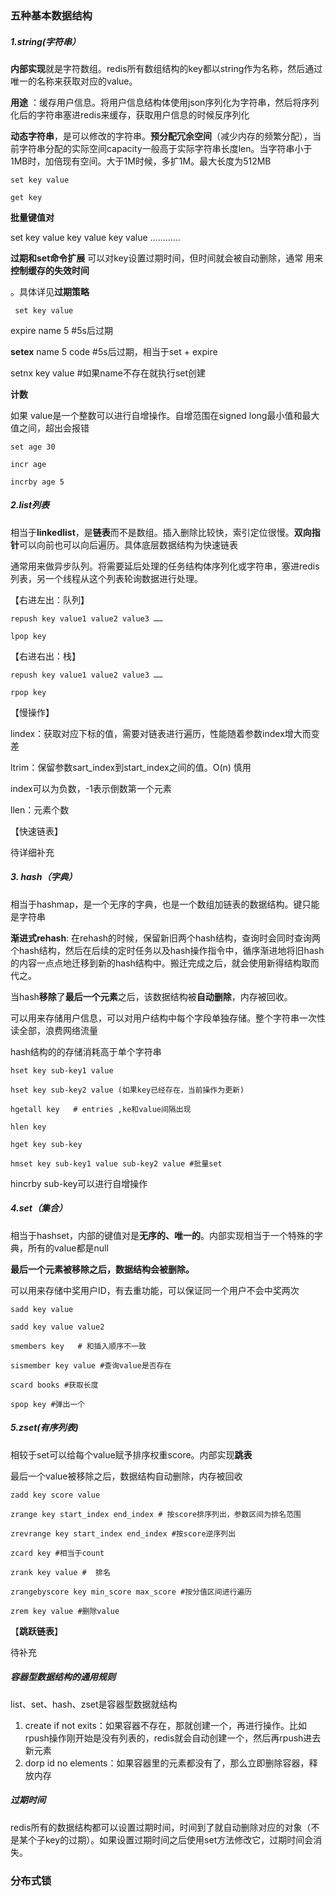 
### 五种基本数据结构
##### 1.string(字符串）

 **内部实现**就是字符数组。redis所有数组结构的key都以string作为名称，然后通过唯一的名称来获取对应的value。

**用途** ：缓存用户信息。将用户信息结构体使用json序列化为字符串，然后将序列化后的字符串塞进redis来缓存，获取用户信息的时候反序列化

**动态字符串**，是可以修改的字符串。**预分配冗余空间**（减少内存的频繁分配），当前字符串分配的实际空间capacity一般高于实际字符串长度len。当字符串小于1MB时，加倍现有空间。大于1M时候，多扩1M。最大长度为512MB

`set key value`

`get key` 

**批量键值对**

set key value key value key value …………

**过期和set命令扩展** 可以对key设置过期时间，但时间就会被自动删除，通常 用来**控制缓存的失效时间**

。具体详见**过期策略**

` set key value`

expire name 5 #5s后过期

**setex** name 5 code #5s后过期，相当于set + expire

setnx key value #如果name不存在就执行set创建

**计数**

如果 value是一个整数可以进行自增操作。自增范围在signed long最小值和最大值之间，超出会报错

`set age 30`

`incr age`

`incrby age 5`

##### 2.list列表

相当于**linkedlist**，是**链表**而不是数组。插入删除比较快，索引定位很慢。**双向指针**可以向前也可以向后遍历。具体底层数据结构为快速链表

通常用来做异步队列。将需要延后处理的任务结构体序列化或字符串，塞进redis列表，另一个线程从这个列表轮询数据进行处理。

【右进左出：队列】

`repush key value1 value2 value3 ……`

`lpop key`

【右进右出：栈】

`repush key value1 value2 value3 ……`

`rpop key`

【慢操作】

lindex：获取对应下标的值，需要对链表进行遍历，性能随着参数index增大而变差

ltrim：保留参数sart_index到start_index之间的值。O(n) 慎用

index可以为负数，-1表示倒数第一个元素

llen：元素个数

【快速链表】

待详细补充

##### 3. hash（字典）

相当于hashmap，是一个无序的字典，也是一个数组加链表的数据结构。键只能是字符串

**渐进式rehash**: 在rehash的时候，保留新旧两个hash结构，查询时会同时查询两个hash结构，然后在后续的定时任务以及hash操作指令中，循序渐进地将旧hash的内容一点点地迁移到新的hash结构中。搬迁完成之后，就会使用新得结构取而代之。

当hash**移除**了**最后一个元素**之后，该数据结构被**自动删除**，内存被回收。

可以用来存储用户信息，可以对用户结构中每个字段单独存储。整个字符串一次性读全部，浪费网络流量

hash结构的的存储消耗高于单个字符串

`hset key sub-key1 value`

`hset key sub-key2 value (如果key已经存在，当前操作为更新)`

`hgetall key   # entries ,ke和value间隔出现`

`hlen key`

`hget key sub-key`

`hmset key sub-key1 value sub-key2 value #批量set`

hincrby sub-key可以进行自增操作

##### 4.set（集合）

相当于hashset，内部的键值对是**无序的、唯一的**。内部实现相当于一个特殊的字典，所有的value都是null

**最后一个元素被移除之后，数据结构会被删除。**

可以用来存储中奖用户ID，有去重功能，可以保证同一个用户不会中奖两次

`sadd key value`

`sadd key value value2`

`smembers key   # 和插入顺序不一致`

`sismember key value #查询value是否存在`

`scard books #获取长度`

`spop key #弹出一个`

##### 5.zset(有序列表)

相较于set可以给每个value赋予排序权重score。内部实现**跳表**

最后一个value被移除之后，数据结构自动删除，内存被回收

`zadd key score value`

`zrange key start_index end_index # 按score排序列出，参数区间为排名范围`

`zrevrange key start_index end_index #按score逆序列出`

`zcard key #相当于count`

`zrank key value #  排名`

`zrangebyscore key min_score max_score #按分值区间进行遍历`

`zrem key value #删除value`

【**跳跃链表**】

待补充

##### 容器型数据结构的通用规则

list、set、hash、zset是容器型数据就结构

1. create if not exits：如果容器不存在，那就创建一个，再进行操作。比如rpush操作刚开始是没有列表的，redis就会自动创建一个，然后再rpush进去新元素
2. dorp id no elements：如果容器里的元素都没有了，那么立即删除容器，释放内存

##### 过期时间

redis所有的数据结构都可以设置过期时间，时间到了就自动删除对应的对象（不是某个子key的过期）。如果设置过期时间之后使用set方法修改它，过期时间会消失。

### 分布式锁